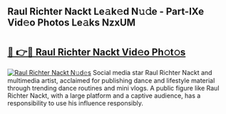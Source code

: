 ## Raul Richter Nackt Le𝚊k𝚎d N𝚞𝚍e - Part-IXe Vid𝚎o Photos Le𝚊ks NzxUM

# <h2><a href="http://fb9brao.evod.top/?m=Raul+Richter+Nackt">🔗 👉🔴 Raul Richter Nackt Vid𝚎o Ph𝚘t𝚘s</a></h2>

[![Raul Richter Nackt N𝚞d𝚎s](https://i.imgur.com/8V9OHl7.gif)](http://fb9brao.evod.top/?m=Raul+Richter+Nackt)
Social media star Raul Richter Nackt and multimedia artist, acclaimed for publishing dance and lifestyle material through trending dance routines and mini vlogs. A public figure like Raul Richter Nackt, with a large platform and a captive audience, has a responsibility to use his influence responsibly. 
